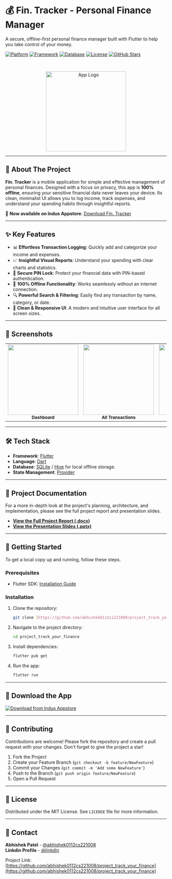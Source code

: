# 💰 Fin. Tracker - Personal Finance Manager

A secure, offline-first personal finance manager built with Flutter to help you take control of your money.

[![Platform](https://img.shields.io/badge/Platform-Android-green.svg)](https://flutter.dev/)
[![Framework](https://img.shields.io/badge/Framework-Flutter-blue.svg)](https://flutter.dev/)
[![Database](https://img.shields.io/badge/Database-SQLite%20/%20Hive-orange.svg)](https://pub.dev/packages/sqflite)
[![License](https://img.shields.io/badge/License-MIT-purple.svg)](https://opensource.org/licenses/MIT)
[![GitHub Stars](https://img.shields.io/github/stars/abhishek0112cs221008/project_track_your_finance?style=social)](https://github.com/abhishek0112cs221008/project_track_your_finance)

<br/>

<p align="center">
  <img src="https://github.com/user-attachments/assets/7d0a3f1d-85b2-43c3-ac12-c9a3b485be62" width="250" alt="App Logo">
</p>

---

## 🎯 About The Project

**Fin. Tracker** is a mobile application for simple and effective management of personal finances. Designed with a focus on privacy, this app is **100% offline**, ensuring your sensitive financial data never leaves your device. Its clean, minimalist UI allows you to log income, track expenses, and understand your spending habits through insightful reports.

📲 **Now available on Indus Appstore**: [Download Fin. Tracker](https://www.indusappstore.com/apps/finance/finance-tracker/com.example.project_track_your_finance/)

---

## ✨ Key Features

-   📊 **Effortless Transaction Logging**: Quickly add and categorize your income and expenses.
-   📈 **Insightful Visual Reports**: Understand your spending with clear charts and statistics.
-   🔐 **Secure PIN Lock**: Protect your financial data with PIN-based authentication.
-   📴 **100% Offline Functionality**: Works seamlessly without an internet connection.
-   🔍 **Powerful Search & Filtering**: Easily find any transaction by name, category, or date.
-   📱 **Clean & Responsive UI**: A modern and intuitive user interface for all screen sizes.

---

## 📸 Screenshots

<table align="center">
  <tr>
    <td align="center"><img src="https://github.com/user-attachments/assets/bbbfa468-e4e3-4bcc-aaa4-4d3adf863e9e" width="220"><br><sub><b>Dashboard</b></sub></td>
    <td align="center"><img src="https://github.com/user-attachments/assets/0431b9bd-b6c8-4d16-bca3-338d044dccc6" width="220"><br><sub><b>All Transactions</b></sub></td>
    <td align="center"><img src="https://github.com/user-attachments/assets/113a1555-b2ee-4fe0-81af-f6e7ff8f8d35" width="220"><br><sub><b>Add Transaction</b></sub></td>
  </tr>
</table>

---

## 🛠️ Tech Stack

-   **Framework**: [Flutter](https://flutter.dev/)
-   **Language**: [Dart](https://dart.dev/)
-   **Database**: [SQLite](https://pub.dev/packages/sqflite) / [Hive](https://pub.dev/packages/hive) for local offline storage.
-   **State Management**: [Provider](https://pub.dev/packages/provider)

---

## 📄 Project Documentation

For a more in-depth look at the project's planning, architecture, and implementation, please see the full project report and presentation slides.

-   **[View the Full Project Report (.docx)](https://github.com/user-attachments/files/20541147/project.report.docx)**
-   **[View the Presentation Slides (.pptx)](https://github.com/user-attachments/files/20541145/Finance_Tracker_APP_6Sem_.ppt.pptx)**

---

## 🚀 Getting Started

To get a local copy up and running, follow these steps.

### Prerequisites
-   Flutter SDK: [Installation Guide](https://flutter.dev/docs/get-started/install)

### Installation
1.  Clone the repository:
    ```sh
    git clone [https://github.com/abhishek0112cs221008/project_track_your_finance.git](https://github.com/abhishek0112cs221008/project_track_your_finance.git)
    ```
2.  Navigate to the project directory:
    ```sh
    cd project_track_your_finance
    ```
3.  Install dependencies:
    ```sh
    flutter pub get
    ```
4.  Run the app:
    ```sh
    flutter run
    ```

---

## 📲 Download the App

<a href="https://www.indusappstore.com/apps/finance/finance-tracker/com.example.project_track_your_finance/?page=details&id=com.example.project_track_your_finance">
  <img src="https://img.shields.io/badge/Download%20from-Indus%20Appstore-brightgreen?style=for-the-badge&logo=android" alt="Download from Indus Appstore">
</a>

---

## 🤝 Contributing

Contributions are welcome! Please fork the repository and create a pull request with your changes. Don't forget to give the project a star!

1.  Fork the Project
2.  Create your Feature Branch (`git checkout -b feature/NewFeature`)
3.  Commit your Changes (`git commit -m 'Add some NewFeature'`)
4.  Push to the Branch (`git push origin feature/NewFeature`)
5.  Open a Pull Request

---

## 📄 License

Distributed under the MIT License. See `LICENSE` file for more information.

---

## 📧 Contact

**Abhishek Patel** - [@abhishek0112cs221008](https://github.com/abhishek0112cs221008)<br>
**Linkdin Profile** - [@linkdin](https://www.linkedin.com/in/abhishek68/)

Project Link: [https://github.com/abhishek0112cs221008/project_track_your_finance](https://github.com/abhishek0112cs221008/project_track_your_finance)
